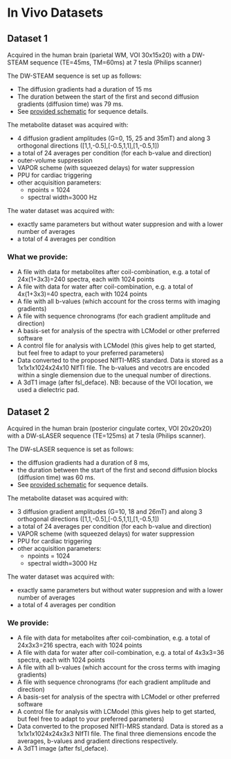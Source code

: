 # In Vivo Datasets

## Dataset 1
Acquired in the human brain (parietal WM, VOI 30x15x20) with a DW-STEAM sequence (TE=45ms, TM=60ms) at 7 tesla (Philips scanner)

The DW-STEAM sequence is set up as follows:
- The diffusion gradients had a duration of 15 ms
- The duration between the start of the first and second diffusion gradients (diffusion time) was 79 ms.
- See [provided schematic](./Data1/DW-STEAM.PNG) for sequence details.

The metabolite dataset was acquired with:
- 4 diffusion gradient amplitudes (G=0, 15, 25 and 35mT) and along 3 orthogonal directions ([1,1,-0.5],[-0.5,1,1],[1,-0.5,1])
- a total of 24 averages per condition (for each b-value and direction)
- outer-volume suppression
- VAPOR scheme (with squeezed delays) for water suppression
- PPU for cardiac triggering
- other acquisition parameters:
    - npoints = 1024
    - spectral width=3000 Hz

The water dataset was acquired with:
- exactly same parameters but without water suppresion and with a lower number of averages 
- a total of 4 averages per condition

### What we provide:
- A file with data for metabolites after coil-combination, e.g. a total of 24x(1+3x3)=240 spectra, each with 1024 points
- A file with data for water after coil-combination, e.g. a total of 4x(1+3x3)=40 spectra, each with 1024 points
- A file with all b-values (which account for the cross terms with imaging gradients)
- A file with sequence chronograms (for each gradient amplitude and direction)
- A basis-set for analysis of the spectra with LCModel or other preferred software
- A control file for analysis with LCModel (this gives help to get started, but feel free to adapt to your preferred parameters)
- Data converted to the proposed NIfTI-MRS standard. Data is stored as a 1x1x1x1024x24x10 NIfTI file. The b-values and vecotrs are encoded within a single diemension due to the unequal number of directions.
- A 3dT1 image (after fsl_deface). NB: because of the VOI location, we used a dielectric pad.


## Dataset 2
Acquired in the human brain (posterior cingulate cortex, VOI 20x20x20) with a DW-sLASER sequence (TE=125ms) at 7 tesla (Philips scanner).

The DW-sLASER sequence is set as follows:
- the diffusion gradients had a duration of 8 ms,
- the duration between the start of the first and second diffusion blocks (diffusion time) was 60 ms.
- See [provided schematic](./Data2/DW-sLASER.PNG) for sequence details.

The metabolite dataset was acquired with:
- 3 diffusion gradient amplitudes (G=10, 18 and 26mT) and along 3 orthogonal directions ([1,1,-0.5],[-0.5,1,1],[1,-0.5,1])
- a total of 24 averages per condition (for each b-value and direction)
- VAPOR scheme (with squeezed delays) for water suppression
- PPU for cardiac triggering
- other acquisition parameters:
    - npoints = 1024
    - spectral width=3000 Hz

The water dataset was acquired with:
- exactly same parameters but without water suppresion and with a lower number of averages
- a total of 4 averages per condition

### We provide:
- A file with data for metabolites after coil-combination, e.g. a total of 24x3x3=216 spectra, each with 1024 points
- A file with data for water after coil-combination, e.g. a total of 4x3x3=36 spectra, each with 1024 points
- A file with all b-values (which account for the cross terms with imaging gradients)
- A file with sequence chronograms (for each gradient amplitude and direction)
- A basis-set for analysis of the spectra with LCModel or other preferred software
- A control file for analysis with LCModel (this gives help to get started, but feel free to adapt to your preferred parameters)
- Data converted to the proposed NIfTI-MRS standard. Data is stored as a 1x1x1x1024x24x3x3 NIfTI file. The final three diemensions encode the averages, b-values and gradient directions respectively.
- A 3dT1 image (after fsl_deface).
